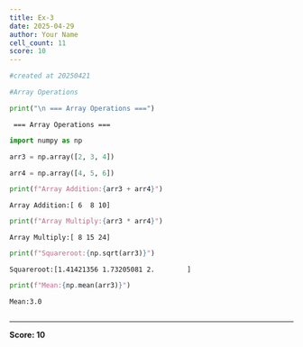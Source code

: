 ```yaml
---
title: Ex-3
date: 2025-04-29
author: Your Name
cell_count: 11
score: 10
---
```


```python
#created at 20250421
```


```python
#Array Operations
```


```python
print("\n === Array Operations ===")
```

    
     === Array Operations ===



```python
import numpy as np
```


```python
arr3 = np.array([2, 3, 4])
```


```python
arr4 = np.array([4, 5, 6])
```


```python
print(f"Array Addition:{arr3 + arr4}")
```

    Array Addition:[ 6  8 10]



```python
print(f"Array Multiply:{arr3 * arr4}")
```

    Array Multiply:[ 8 15 24]



```python
print(f"Squareroot:{np.sqrt(arr3)}")
```

    Squareroot:[1.41421356 1.73205081 2.        ]



```python
print(f"Mean:{np.mean(arr3)}")
```

    Mean:3.0



```python

```


---
**Score: 10**